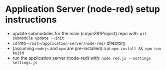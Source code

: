 # Application Server (node-red) setup instructions
  - update submodules for the main (_cmpe281Project_) repo with: `git submodule update --init`
  - `cd` into `<root>/application-server/node-red/` directory
  - (assuming `nodejs` and `npm` are pre-installed) run `npm install && npm run build`
  - run the application server (node-red) with: `node red.js --settings settings.js`
